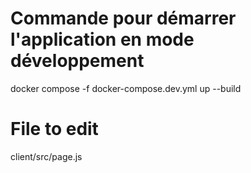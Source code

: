 # Commande pour démarrer l'application en mode développement

docker compose -f docker-compose.dev.yml up --build

# File to edit

client/src/page.js
